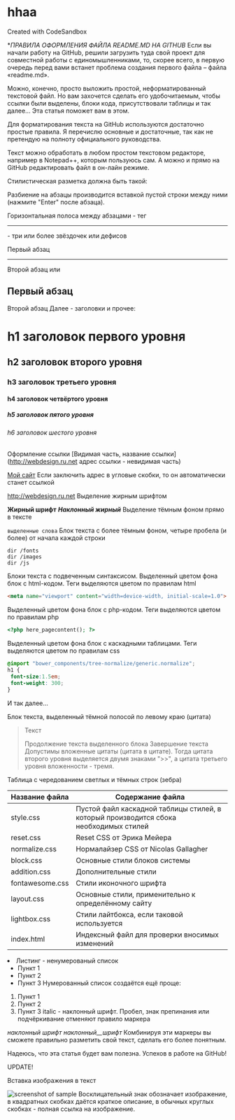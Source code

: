 # hhaa
Created with CodeSandbox


**ПРАВИЛА ОФОРМЛЕНИЯ ФАЙЛА README.MD НА GITHUB*
<GITHUB></GITHUB>
Если вы начали работу на GitHub, решили загрузить туда свой проект для совместной работы с единомышленниками, то, скорее всего, в первую очередь перед вами встанет проблема создания первого файла – файла «readme.md».

Можно, конечно, просто выложить простой, неформатированный текстовой файл. Но вам захочется сделать его удобочитаемым, чтобы ссылки были выделены, блоки кода, присутствовали таблицы и так далее…
Эта статья поможет вам в этом.

Для форматирования текста на GitHub используются достаточно простые правила. Я перечислю основные и достаточные, так как не претендую на полноту официального руководства.

Текст можно обработать в любом простом текстовом редакторе, например в Notepad++, которым пользуюсь сам. А можно и прямо на GitHub редактировать файл в он-лайн режиме.

Стилистическая разметка должна быть такой:

Разбиение на абзацы производится вставкой пустой строки между ними (нажмите "Enter" после абзаца).

Горизонтальная полоса между абзацами - тег <hr> - три или более звёздочек или дефисов

Первый абзац
***
Второй абзац
или

Первый абзац
---
Второй абзац
Далее - заголовки и прочее:

h1 заголовок первого уровня
=====================
h2 заголовок второго уровня
-----------------------------------
### h3 заголовок третьего уровня
#### h4 заголовок четвёртого уровня
##### h5 заголовок пятого уровня
###### h6 заголовок шестого уровня
Оформление ссылки [Видимая часть, название ссылки] (http://webdesign.ru.net адрес ссылки - невидимая часть)

[Мой сайт](http://webdesign.ru.net)
Если заключить адрес в угловые скобки, то он автоматически станет ссылкой

<http://webdesign.ru.net>
Выделение жирным шрифтом

**Жирный шрифт**
***Наклонный жирный***
Выделение тёмным фоном прямо в тексте

`выделенные слова`
Блок текста с более тёмным фоном, четыре пробела (и более) от начала каждой строки

    dir /fonts
    dir /images
    dir /js
Блоки текста с подвеченным синтаксисом. Выделенный цветом фона блок с html-кодом. Теги выделяются цветом по правилам html

```html
<meta name="viewport" content="width=device-width, initial-scale=1.0">
```
Выделенный цветом фона блок с php-кодом. Теги выделяются цветом по правилам php

```php
<?php here_pagecontent(); ?>
```
Выделенный цветом фона блок с каскадными таблицами. Теги выделяются цветом по правилам css

```scss /* или css */
@import "bower_components/tree-normalize/generic.normalize";
h1 {
 font-size:1.5em;
 font-weight: 300;
}
```
И так далее...

Блок текста, выделенный тёмной полосой по левому краю (цитата)

> Текст
> 
> Продолжение текста выделенного блока
> Завершение текста
Допустимы вложенные цитаты (цитата в цитате). Тогда цитата второго уровня выделяется двумя знаками ">>", а цитата третьего уровня вложенности - тремя.

Таблица с чередованием светлых и тёмных строк (зебра)

Название файла  | Содержание файла
----------------|----------------------
style.css       | Пустой файл каскадной таблицы стилей, в который производится сбока необходимых стилей
reset.css       | Reset CSS от Эрика Мейера
normalize.css   | Нормалайзер CSS от Nicolas Gallagher
block.css       | Основные стили блоков системы
addition.css    | Дополнительные стили
fontawesome.css | Стили иконочного шрифта
layout.css      | Основные стили, применительно к определённому сайту
lightbox.css    | Стили лайтбокса, если таковой используется
index.html      | Индексный файл для проверки вносимых изменений
<li> Листинг - ненумерованый список

* Пункт 1
* Пункт 2
* Пункт 3
Нумерованный список создаётся ещё проще:

1. Пункт 1
2. Пункт 2
3. Пункт 3
italic - наклонный шрифт. Пробел, знак препинания или подчёркивание отменяют правило маркера

_наклонный_ _шрифт_ _наклонный__шрифт_
Комбинируя эти маркеры вы сможете правильно разметить свой текст, сделать его более понятным.

Надеюсь, что эта статья будет вам полезна. Успехов в работе на GitHub!

UPDATE!

Вставка изображения в текст

![screenshot of sample](http://webdesign.ru.net/images/Heydon_min.jpg)
Восклицательный знак обозначает изображение, в квадратных скобках даётся краткое описание, в обычных круглых скобках - полная ссылка на изображение.
